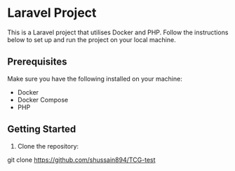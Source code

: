 # Laravel Project

This is a Laravel project that utilises Docker and PHP. Follow the instructions below to set up and run the project on your local machine.

## Prerequisites

Make sure you have the following installed on your machine:

- Docker
- Docker Compose
- PHP

## Getting Started

1. Clone the repository:

git clone https://github.com/shussain894/TCG-test